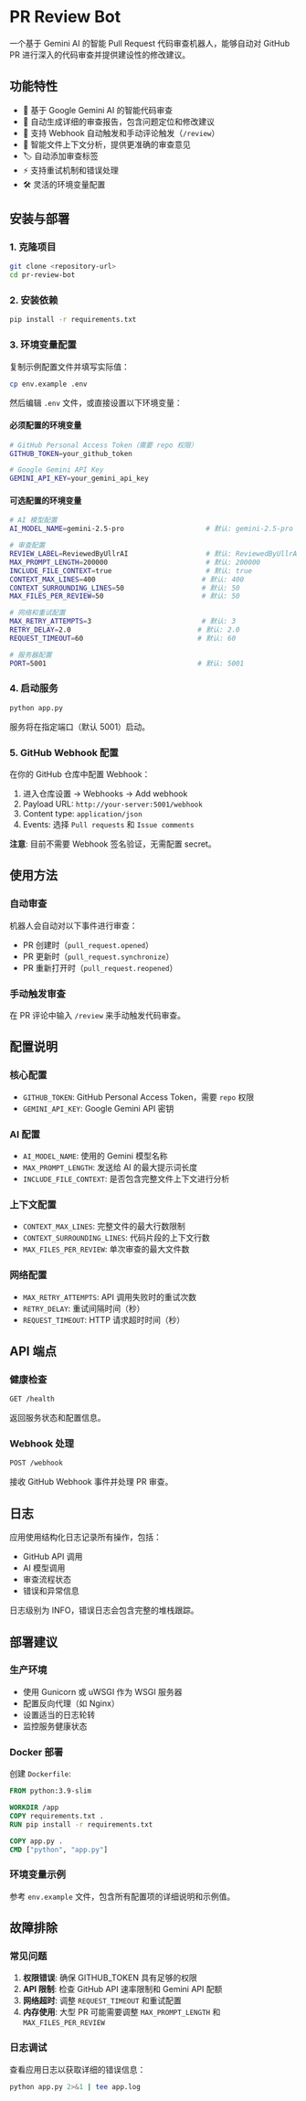 # PR Review Bot

一个基于 Gemini AI 的智能 Pull Request 代码审查机器人，能够自动对 GitHub PR 进行深入的代码审查并提供建设性的修改建议。

## 功能特性

- 🤖 基于 Google Gemini AI 的智能代码审查
- 📝 自动生成详细的审查报告，包含问题定位和修改建议
- 🔄 支持 Webhook 自动触发和手动评论触发（`/review`）
- 📁 智能文件上下文分析，提供更准确的审查意见
- 🏷️ 自动添加审查标签
- ⚡ 支持重试机制和错误处理
- 🛠️ 灵活的环境变量配置

## 安装与部署

### 1. 克隆项目

```bash
git clone <repository-url>
cd pr-review-bot
```

### 2. 安装依赖

```bash
pip install -r requirements.txt
```

### 3. 环境变量配置

复制示例配置文件并填写实际值：

```bash
cp env.example .env
```

然后编辑 `.env` 文件，或直接设置以下环境变量：

#### 必须配置的环境变量

```bash
# GitHub Personal Access Token（需要 repo 权限）
GITHUB_TOKEN=your_github_token

# Google Gemini API Key
GEMINI_API_KEY=your_gemini_api_key
```

#### 可选配置的环境变量

```bash
# AI 模型配置
AI_MODEL_NAME=gemini-2.5-pro                    # 默认: gemini-2.5-pro

# 审查配置
REVIEW_LABEL=ReviewedByUllrAI                   # 默认: ReviewedByUllrAI
MAX_PROMPT_LENGTH=200000                        # 默认: 200000
INCLUDE_FILE_CONTEXT=true                       # 默认: true
CONTEXT_MAX_LINES=400                          # 默认: 400
CONTEXT_SURROUNDING_LINES=50                   # 默认: 50
MAX_FILES_PER_REVIEW=50                        # 默认: 50

# 网络和重试配置
MAX_RETRY_ATTEMPTS=3                           # 默认: 3
RETRY_DELAY=2.0                               # 默认: 2.0
REQUEST_TIMEOUT=60                            # 默认: 60

# 服务器配置
PORT=5001                                     # 默认: 5001
```

### 4. 启动服务

```bash
python app.py
```

服务将在指定端口（默认 5001）启动。

### 5. GitHub Webhook 配置

在你的 GitHub 仓库中配置 Webhook：

1. 进入仓库设置 → Webhooks → Add webhook
2. Payload URL: `http://your-server:5001/webhook`
3. Content type: `application/json`
4. Events: 选择 `Pull requests` 和 `Issue comments`

**注意**: 目前不需要 Webhook 签名验证，无需配置 secret。

## 使用方法

### 自动审查

机器人会自动对以下事件进行审查：

- PR 创建时（`pull_request.opened`）
- PR 更新时（`pull_request.synchronize`）
- PR 重新打开时（`pull_request.reopened`）

### 手动触发审查

在 PR 评论中输入 `/review` 来手动触发代码审查。

## 配置说明

### 核心配置

- `GITHUB_TOKEN`: GitHub Personal Access Token，需要 `repo` 权限
- `GEMINI_API_KEY`: Google Gemini API 密钥

### AI 配置

- `AI_MODEL_NAME`: 使用的 Gemini 模型名称
- `MAX_PROMPT_LENGTH`: 发送给 AI 的最大提示词长度
- `INCLUDE_FILE_CONTEXT`: 是否包含完整文件上下文进行分析

### 上下文配置

- `CONTEXT_MAX_LINES`: 完整文件的最大行数限制
- `CONTEXT_SURROUNDING_LINES`: 代码片段的上下文行数
- `MAX_FILES_PER_REVIEW`: 单次审查的最大文件数

### 网络配置

- `MAX_RETRY_ATTEMPTS`: API 调用失败时的重试次数
- `RETRY_DELAY`: 重试间隔时间（秒）
- `REQUEST_TIMEOUT`: HTTP 请求超时时间（秒）

## API 端点

### 健康检查

```bash
GET /health
```

返回服务状态和配置信息。

### Webhook 处理

```bash
POST /webhook
```

接收 GitHub Webhook 事件并处理 PR 审查。

## 日志

应用使用结构化日志记录所有操作，包括：

- GitHub API 调用
- AI 模型调用
- 审查流程状态
- 错误和异常信息

日志级别为 INFO，错误日志会包含完整的堆栈跟踪。

## 部署建议

### 生产环境

- 使用 Gunicorn 或 uWSGI 作为 WSGI 服务器
- 配置反向代理（如 Nginx）
- 设置适当的日志轮转
- 监控服务健康状态

### Docker 部署

创建 `Dockerfile`:

```dockerfile
FROM python:3.9-slim

WORKDIR /app
COPY requirements.txt .
RUN pip install -r requirements.txt

COPY app.py .
CMD ["python", "app.py"]
```

### 环境变量示例

参考 `env.example` 文件，包含所有配置项的详细说明和示例值。

## 故障排除

### 常见问题

1. **权限错误**: 确保 GITHUB_TOKEN 具有足够的权限
2. **API 限制**: 检查 GitHub API 速率限制和 Gemini API 配额
3. **网络超时**: 调整 `REQUEST_TIMEOUT` 和重试配置
4. **内存使用**: 大型 PR 可能需要调整 `MAX_PROMPT_LENGTH` 和 `MAX_FILES_PER_REVIEW`

### 日志调试

查看应用日志以获取详细的错误信息：

```bash
python app.py 2>&1 | tee app.log
```
